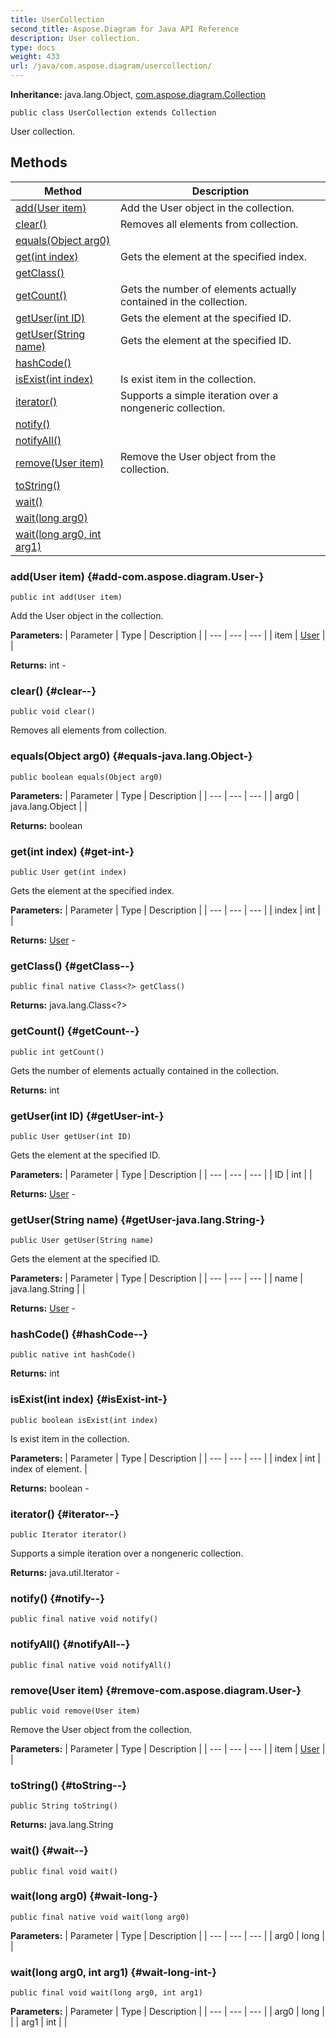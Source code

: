 ```yaml
---
title: UserCollection
second_title: Aspose.Diagram for Java API Reference
description: User collection.
type: docs
weight: 433
url: /java/com.aspose.diagram/usercollection/
---
```


**Inheritance:**
java.lang.Object, [com.aspose.diagram.Collection](../../com.aspose.diagram/collection)
```
public class UserCollection extends Collection
```

User collection.
## Methods

| Method | Description |
| --- | --- |
| [add(User item)](#add-com.aspose.diagram.User-) | Add the User object in the collection. |
| [clear()](#clear--) | Removes all elements from collection. |
| [equals(Object arg0)](#equals-java.lang.Object-) |  |
| [get(int index)](#get-int-) | Gets the element at the specified index. |
| [getClass()](#getClass--) |  |
| [getCount()](#getCount--) | Gets the number of elements actually contained in the collection. |
| [getUser(int ID)](#getUser-int-) | Gets the element at the specified ID. |
| [getUser(String name)](#getUser-java.lang.String-) | Gets the element at the specified ID. |
| [hashCode()](#hashCode--) |  |
| [isExist(int index)](#isExist-int-) | Is exist item in the collection. |
| [iterator()](#iterator--) | Supports a simple iteration over a nongeneric collection. |
| [notify()](#notify--) |  |
| [notifyAll()](#notifyAll--) |  |
| [remove(User item)](#remove-com.aspose.diagram.User-) | Remove the User object from the collection. |
| [toString()](#toString--) |  |
| [wait()](#wait--) |  |
| [wait(long arg0)](#wait-long-) |  |
| [wait(long arg0, int arg1)](#wait-long-int-) |  |
### add(User item) {#add-com.aspose.diagram.User-}
```
public int add(User item)
```


Add the User object in the collection.

**Parameters:**
| Parameter | Type | Description |
| --- | --- | --- |
| item | [User](../../com.aspose.diagram/user) |  |

**Returns:**
int - 
### clear() {#clear--}
```
public void clear()
```


Removes all elements from collection.

### equals(Object arg0) {#equals-java.lang.Object-}
```
public boolean equals(Object arg0)
```




**Parameters:**
| Parameter | Type | Description |
| --- | --- | --- |
| arg0 | java.lang.Object |  |

**Returns:**
boolean
### get(int index) {#get-int-}
```
public User get(int index)
```


Gets the element at the specified index.

**Parameters:**
| Parameter | Type | Description |
| --- | --- | --- |
| index | int |  |

**Returns:**
[User](../../com.aspose.diagram/user) - 
### getClass() {#getClass--}
```
public final native Class<?> getClass()
```




**Returns:**
java.lang.Class<?>
### getCount() {#getCount--}
```
public int getCount()
```


Gets the number of elements actually contained in the collection.

**Returns:**
int
### getUser(int ID) {#getUser-int-}
```
public User getUser(int ID)
```


Gets the element at the specified ID.

**Parameters:**
| Parameter | Type | Description |
| --- | --- | --- |
| ID | int |  |

**Returns:**
[User](../../com.aspose.diagram/user) - 
### getUser(String name) {#getUser-java.lang.String-}
```
public User getUser(String name)
```


Gets the element at the specified ID.

**Parameters:**
| Parameter | Type | Description |
| --- | --- | --- |
| name | java.lang.String |  |

**Returns:**
[User](../../com.aspose.diagram/user) - 
### hashCode() {#hashCode--}
```
public native int hashCode()
```




**Returns:**
int
### isExist(int index) {#isExist-int-}
```
public boolean isExist(int index)
```


Is exist item in the collection.

**Parameters:**
| Parameter | Type | Description |
| --- | --- | --- |
| index | int | index of element. |

**Returns:**
boolean - 
### iterator() {#iterator--}
```
public Iterator iterator()
```


Supports a simple iteration over a nongeneric collection.

**Returns:**
java.util.Iterator - 
### notify() {#notify--}
```
public final native void notify()
```




### notifyAll() {#notifyAll--}
```
public final native void notifyAll()
```




### remove(User item) {#remove-com.aspose.diagram.User-}
```
public void remove(User item)
```


Remove the User object from the collection.

**Parameters:**
| Parameter | Type | Description |
| --- | --- | --- |
| item | [User](../../com.aspose.diagram/user) |  |

### toString() {#toString--}
```
public String toString()
```




**Returns:**
java.lang.String
### wait() {#wait--}
```
public final void wait()
```




### wait(long arg0) {#wait-long-}
```
public final native void wait(long arg0)
```




**Parameters:**
| Parameter | Type | Description |
| --- | --- | --- |
| arg0 | long |  |

### wait(long arg0, int arg1) {#wait-long-int-}
```
public final void wait(long arg0, int arg1)
```




**Parameters:**
| Parameter | Type | Description |
| --- | --- | --- |
| arg0 | long |  |
| arg1 | int |  |

